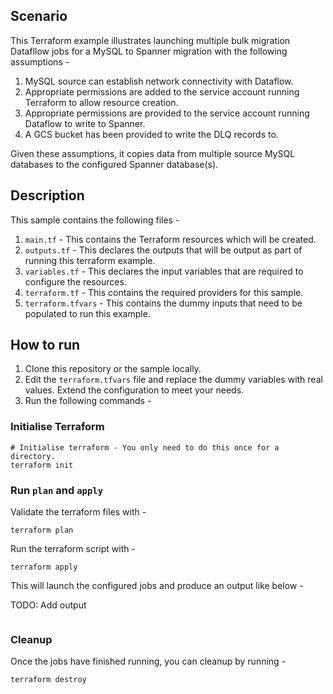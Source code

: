 ## Scenario

This Terraform example illustrates launching multiple bulk migration Datafllow jobs for a MySQL to Spanner migration with the following assumptions -

1. MySQL source can establish network connectivity with Dataflow.
2. Appropriate permissions are added to the service account running Terraform to allow resource creation.
3. Appropriate permissions are provided to the service account running Dataflow to write to Spanner.
4. A GCS bucket has been provided to write the DLQ records to.

Given these assumptions, it copies data from multiple source MySQL databases to the configured Spanner database(s).

## Description

This sample contains the following files -

1. `main.tf` - This contains the Terraform resources which will be created.
2. `outputs.tf` - This declares the outputs that will be output as part of running this terraform example.
3. `variables.tf` - This declares the input variables that are required to configure the resources.
4. `terraform.tf` - This contains the required providers for this sample.
5. `terraform.tfvars` - This contains the dummy inputs that need to be populated to run this example.

## How to run 

1. Clone this repository or the sample locally. 
2. Edit the `terraform.tfvars` file and replace the dummy variables with real values. Extend the configuration to meet your needs.
3. Run the following commands - 

### Initialise Terraform

```shell
# Initialise terraform - You only need to do this once for a directory.
terraform init
```

### Run `plan` and `apply` 

Validate the terraform files with - 

```shell
terraform plan
```

Run the terraform script with - 

```shell
terraform apply
```

This will launch the configured jobs and produce an output like below -

TODO: Add output
```shell

```

### Cleanup

Once the jobs have finished running, you can cleanup by running - 

```shell
terraform destroy
```
